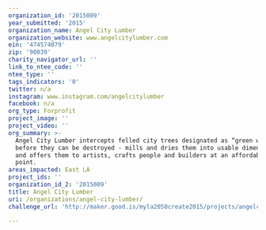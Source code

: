 ```yaml
---
organization_id: '2015009'
year_submitted: '2015'
organization_name: Angel City Lumber
organization_website: www.angelcitylumber.com
ein: '474574079'
zip: '90039'
charity_navigator_url: ''
link_to_ntee_code: ''
ntee_type: ''
tags_indicators: '0'
twitter: n/a
instagram: www.instagram.com/angelcitylumber
facebook: n/a
org_type: Forprofit
project_image: ''
project_video: ''
org_summary: >-
  Angel City Lumber intercepts felled city trees designated as “green waste”
  before they can be destroyed - mills and dries them into usable dimensions -
  and offers them to artists, crafts people and builders at an affordable price
  point.
areas_impacted: East LA
project_ids: ''
organization_id_2: '2015009'
title: Angel City Lumber
uri: /organizations/angel-city-lumber/
challenge_url: 'http://maker.good.is/myla2050create2015/projects/angelcitylumber.html'

---
```

